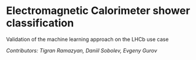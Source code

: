 # Electromagnetic Calorimeter shower classification

Validation of the machine learning approach on the LHCb use case

*Contributors: Tigran Ramazyan, Daniil Sobolev, Evgeny Gurov*
